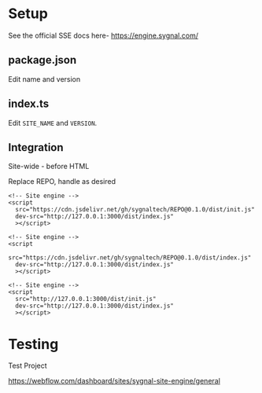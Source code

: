 # Setup

See the official SSE docs here-
https://engine.sygnal.com/

## package.json

Edit name and version

## index.ts

Edit `SITE_NAME` and `VERSION`.

## Integration

Site-wide - before HTML

Replace REPO, handle as desired

```
<!-- Site engine -->
<script
  src="https://cdn.jsdelivr.net/gh/sygnaltech/REPO@0.1.0/dist/init.js"
  dev-src="http://127.0.0.1:3000/dist/index.js"
  ></script>
```

```
<!-- Site engine -->
<script
  src="https://cdn.jsdelivr.net/gh/sygnaltech/REPO@0.1.0/dist/index.js"
  dev-src="http://127.0.0.1:3000/dist/index.js"
  ></script>
```

```
<!-- Site engine -->
<script
  src="http://127.0.0.1:3000/dist/init.js"
  dev-src="http://127.0.0.1:3000/dist/index.js"
  ></script>
```

# Testing

Test Project

https://webflow.com/dashboard/sites/sygnal-site-engine/general
